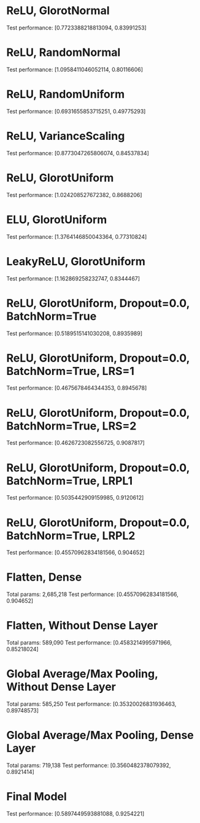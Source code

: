 # ReLU, GlorotNormal
Test performance:  [0.7723388218813094, 0.83991253]

# ReLU, RandomNormal
Test performance:  [1.0958411046052114, 0.80116606]

# ReLU, RandomUniform
Test performance:  [0.6931655853715251, 0.49775293]

# ReLU, VarianceScaling
Test performance:  [0.8773047265806074, 0.84537834]

# ReLU, GlorotUniform
Test performance:  [1.024208527672382, 0.8688206]

# ELU, GlorotUniform
Test performance:  [1.3764146850043364, 0.77310824]

# LeakyReLU, GlorotUniform
Test performance:  [1.162869258232747, 0.8344467]

# ReLU, GlorotUniform, Dropout=0.0, BatchNorm=True
Test performance:  [0.5189515141030208, 0.8935989]

# ReLU, GlorotUniform, Dropout=0.0, BatchNorm=True, LRS=1
Test performance:  [0.4675678464344353, 0.8945678]

# ReLU, GlorotUniform, Dropout=0.0, BatchNorm=True, LRS=2
Test performance:  [0.4626723082556725, 0.9087817]

# ReLU, GlorotUniform, Dropout=0.0, BatchNorm=True, LRPL1
Test performance:  [0.5035442909159985, 0.9120612]

# ReLU, GlorotUniform, Dropout=0.0, BatchNorm=True, LRPL2
Test performance:  [0.45570962834181566, 0.904652]

# Flatten, Dense
Total params: 2,685,218
Test performance:  [0.45570962834181566, 0.904652]

# Flatten, Without Dense Layer
Total params: 589,090
Test performance:  [0.4583214995971966, 0.85218024]

# Global Average/Max Pooling, Without Dense Layer
Total params: 585,250
Test performance:  [0.35320026831936463, 0.89748573]

# Global Average/Max Pooling, Dense Layer
Total params: 719,138
Test performance:  [0.3560482378079392, 0.8921414]

# Final Model
Test performance:  [0.5897449593881088, 0.9254221]